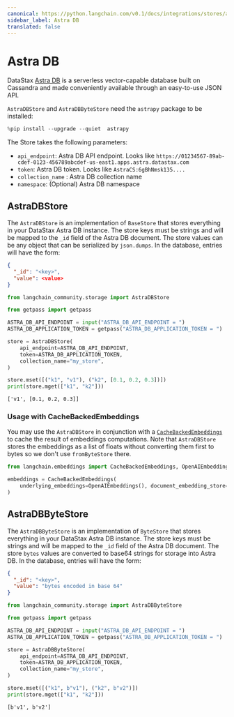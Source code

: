 ```yaml
---
canonical: https://python.langchain.com/v0.1/docs/integrations/stores/astradb
sidebar_label: Astra DB
translated: false
---
```


# Astra DB

DataStax [Astra DB](https://docs.datastax.com/en/astra/home/astra.html) is a serverless vector-capable database built on Cassandra and made conveniently available through an easy-to-use JSON API.

`AstraDBStore` and `AstraDBByteStore` need the `astrapy` package to be installed:

```python
%pip install --upgrade --quiet  astrapy
```

The Store takes the following parameters:

* `api_endpoint`: Astra DB API endpoint. Looks like `https://01234567-89ab-cdef-0123-456789abcdef-us-east1.apps.astra.datastax.com`
* `token`: Astra DB token. Looks like `AstraCS:6gBhNmsk135....`
* `collection_name` : Astra DB collection name
* `namespace`: (Optional) Astra DB namespace

## AstraDBStore

The `AstraDBStore` is an implementation of `BaseStore` that stores everything in your DataStax Astra DB instance.
The store keys must be strings and will be mapped to the `_id` field of the Astra DB document.
The store values can be any object that can be serialized by `json.dumps`.
In the database, entries will have the form:

```json
{
  "_id": "<key>",
  "value": <value>
}
```

```python
from langchain_community.storage import AstraDBStore
```

```python
from getpass import getpass

ASTRA_DB_API_ENDPOINT = input("ASTRA_DB_API_ENDPOINT = ")
ASTRA_DB_APPLICATION_TOKEN = getpass("ASTRA_DB_APPLICATION_TOKEN = ")
```

```python
store = AstraDBStore(
    api_endpoint=ASTRA_DB_API_ENDPOINT,
    token=ASTRA_DB_APPLICATION_TOKEN,
    collection_name="my_store",
)
```

```python
store.mset([("k1", "v1"), ("k2", [0.1, 0.2, 0.3])])
print(store.mget(["k1", "k2"]))
```

```output
['v1', [0.1, 0.2, 0.3]]
```

### Usage with CacheBackedEmbeddings

You may use the `AstraDBStore` in conjunction with a [`CacheBackedEmbeddings`](/docs/modules/data_connection/text_embedding/caching_embeddings) to cache the result of embeddings computations.
Note that `AstraDBStore` stores the embeddings as a list of floats without converting them first to bytes so we don't use `fromByteStore` there.

```python
from langchain.embeddings import CacheBackedEmbeddings, OpenAIEmbeddings

embeddings = CacheBackedEmbeddings(
    underlying_embeddings=OpenAIEmbeddings(), document_embedding_store=store
)
```

## AstraDBByteStore

The `AstraDBByteStore` is an implementation of `ByteStore` that stores everything in your DataStax Astra DB instance.
The store keys must be strings and will be mapped to the `_id` field of the Astra DB document.
The store `bytes` values are converted to base64 strings for storage into Astra DB.
In the database, entries will have the form:

```json
{
  "_id": "<key>",
  "value": "bytes encoded in base 64"
}
```

```python
from langchain_community.storage import AstraDBByteStore
```

```python
from getpass import getpass

ASTRA_DB_API_ENDPOINT = input("ASTRA_DB_API_ENDPOINT = ")
ASTRA_DB_APPLICATION_TOKEN = getpass("ASTRA_DB_APPLICATION_TOKEN = ")
```

```python
store = AstraDBByteStore(
    api_endpoint=ASTRA_DB_API_ENDPOINT,
    token=ASTRA_DB_APPLICATION_TOKEN,
    collection_name="my_store",
)
```

```python
store.mset([("k1", b"v1"), ("k2", b"v2")])
print(store.mget(["k1", "k2"]))
```

```output
[b'v1', b'v2']
```